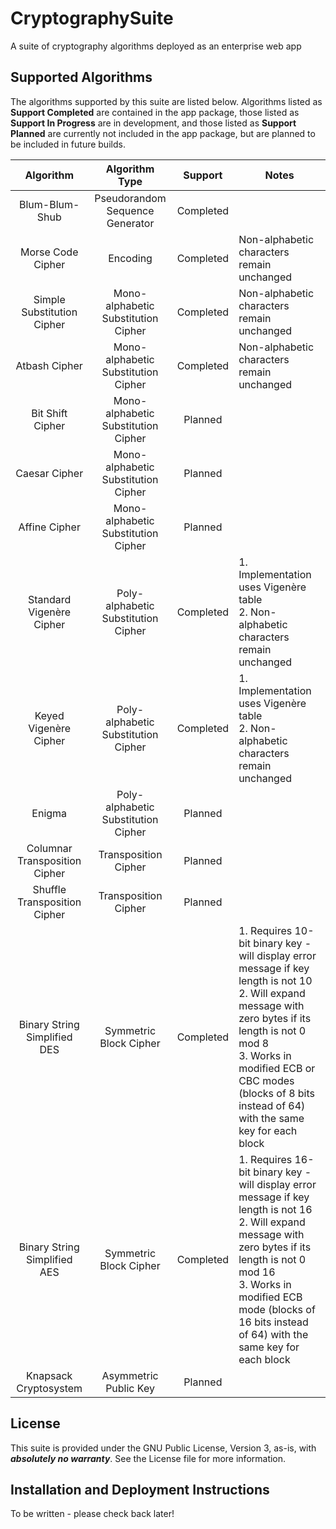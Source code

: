 # CryptographySuite
A suite of cryptography algorithms deployed as an enterprise web app

## Supported Algorithms
The algorithms supported by this suite are listed below. Algorithms listed as **Support Completed** are contained in
the app package, those listed as **Support In Progress** are in development, and those listed as **Support Planned** 
are currently not included in the app package, but are planned to be included in future builds.

|            Algorithm            |           Algorithm Type            |   Support   | Notes                                                                                                                                                                                                                                                                   |
|:-------------------------------:|:-----------------------------------:|:-----------:|-------------------------------------------------------------------------------------------------------------------------------------------------------------------------------------------------------------------------------------------------------------------------|
|         Blum-Blum-Shub          |   Pseudorandom Sequence Generator   |  Completed  |                                                                                                                                                                                                                                                                         | 
|        Morse Code Cipher        |              Encoding               |  Completed  | Non-alphabetic characters remain unchanged                                                                                                                                                                                                                              |
|   Simple Substitution Cipher    | Mono-alphabetic Substitution Cipher |  Completed  | Non-alphabetic characters remain unchanged                                                                                                                                                                                                                              |
|          Atbash Cipher          | Mono-alphabetic Substitution Cipher |  Completed  | Non-alphabetic characters remain unchanged                                                                                                                                                                                                                              |
|        Bit Shift Cipher         | Mono-alphabetic Substitution Cipher |   Planned   |                                                                                                                                                                                                                                                                         |
|          Caesar Cipher          | Mono-alphabetic Substitution Cipher |   Planned   |                                                                                                                                                                                                                                                                         |
|          Affine Cipher          | Mono-alphabetic Substitution Cipher |   Planned   |                                                                                                                                                                                                                                                                         |
| Standard Vigen&egrave;re Cipher | Poly-alphabetic Substitution Cipher |  Completed  | 1. Implementation uses Vigen&egrave;re table<br/>2. Non-alphabetic characters remain unchanged                                                                                                                                                                          |
|  Keyed Vigen&egrave;re Cipher   | Poly-alphabetic Substitution Cipher |  Completed  | 1. Implementation uses Vigen&egrave;re table<br/>2. Non-alphabetic characters remain unchanged                                                                                                                                                                          |
|             Enigma              | Poly-alphabetic Substitution Cipher |   Planned   |                                                                                                                                                                                                                                                                         |
|  Columnar Transposition Cipher  |        Transposition Cipher         |   Planned   |                                                                                                                                                                                                                                                                         |
|  Shuffle Transposition Cipher   |        Transposition Cipher         |   Planned   |                                                                                                                                                                                                                                                                         |
|  Binary String Simplified DES   |       Symmetric Block Cipher        |  Completed  | 1. Requires 10-bit binary key - will display error message if key length is not 10<br/>2. Will expand message with zero bytes if its length is not  0 mod 8<br/>3. Works in modified ECB or CBC modes (blocks of 8 bits instead of 64) with the same key for each block |
|  Binary String Simplified AES   |       Symmetric Block Cipher        |  Completed  | 1. Requires 16-bit binary key - will display error message if key length is not 16<br/>2. Will expand message with zero bytes if its length is not 0 mod 16<br/>3. Works in modified ECB mode (blocks of 16 bits instead of 64) with the same key for each block        |
|      Knapsack Cryptosystem      |        Asymmetric Public Key        |   Planned   |                                                                                                                                                                                                                                                                         |
       
## License
This suite is provided under the GNU Public License, Version 3, as-is, with **_absolutely no warranty_**.
See the License file for more information.

## Installation and Deployment Instructions
To be written - please check back later!
